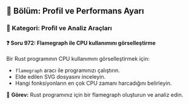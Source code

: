 ## 📘 Bölüm: Profil ve Performans Ayarı  
### 🔹 Kategori: Profil ve Analiz Araçları  
#### ❓ Soru 972: Flamegraph ile CPU kullanımını görselleştirme

Bir Rust programının CPU kullanımını görselleştirmek için:

- `flamegraph` aracı ile programınızı çalıştırın.
- Elde edilen SVG dosyasını inceleyin.
- Hangi fonksiyonların en çok CPU zamanı harcadığını belirleyin.

🔧 **Görev:** Rust programınız için bir flamegraph oluşturun ve analiz edin.
